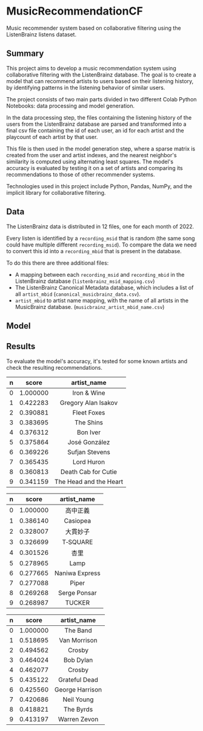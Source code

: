 # MusicRecommendationCF
 Music recommender system based on collaborative filtering using the ListenBrainz listens dataset.
 
 ## Summary
This project aims to develop a music recommendation system using collaborative filtering with the ListenBrainz database. The goal is to create a model that can recommend artists to users based on their listening history, by identifying patterns in the listening behavior of similar users.

The project consists of two main parts divided in two different Colab Python Notebooks: data processing and model generation.

In the data processing step, the files containing the listening history of the users from the ListenBrainz database are parsed and transformed into a final csv file containing the id of each user, an id for each artist and the playcount of each artist by that user. 

This file is then used in the model generation step, where a sparse matrix is created from the user and artist indexes, and the nearest neighbor's similarity is computed using alternating least squares. The model's accuracy is evaluated by testing it on a set of artists and comparing its recommendations to those of other recommender systems.

Technologies used in this project include Python, Pandas, NumPy, and the implicit library for collaborative filtering.

## Data
The ListenBrainz data is distributed in 12 files, one for each month of 2022.

Every listen is identified by a `recording_msid` that is random (the same song could have multiple different `recording_msid`). To compare the data we need to convert this id into a `recording_mbid` that is present in the database.

To do this there are three additional files:
- A mapping between each `recording_msid` and `recording_mbid` in the  ListenBrainz database (`listenbrainz_msid_mapping.csv`)
- The ListenBrainz Canonical Metadata database, which includes a list of all `artist_mbid` (`canonical_musicbrainz_data.csv`).
- `artist_mbid` to artist name mapping, with the name of all artists in the MusicBrainz database. (`musicbrainz_artist_mbid_name.csv`)

## Model


## Results
To evaluate the model's accuracy, it's tested for some known artists and check the resulting recommendations.

|n|score	 | artist_name |
|:---: | :---:    | :---:     |
|0|	1.000000 |	Iron & Wine |
|1|	0.422283 |	Gregory Alan Isakov |
|2|	0.390881 |	Fleet Foxes |
|3|	0.383695 |	The Shins |
|4|	0.376312 |	Bon Iver |
|5|	0.375864 |	José González |
|6|	0.369226 |	Sufjan Stevens |
|7|	0.365435 |	Lord Huron |
|8|	0.360813 |	Death Cab for Cutie |
|9|	0.341159 |	The Head and the Heart |

|n|score|artist_name|
|:---:|:---:|:---:
|0	|1.000000|	高中正義|
|1	|0.386140|	Casiopea|
|2	|0.328007|	大貫妙子|
|3	|0.326699|	T‐SQUARE|
|4	|0.301526|	杏里|
|5	|0.278965|	Lamp|
|6	|0.277665|	Naniwa Express|
|7	|0.277088|	Piper|
|8	|0.269268|	Serge Ponsar|
|9	|0.268987|	TUCKER|

|n|score|artist_name|
|:--:|:---:|:---:|
|0	|1.000000|	The Band|
|1	|0.518695|	Van Morrison|
|2	|0.494562|	Crosby|
|3	|0.464024|	Bob Dylan|
|4	|0.462077|	Crosby|
|5	|0.435122|	Grateful Dead|
|6	|0.425560|	George Harrison|
|7	|0.420686|	Neil Young|
|8	|0.418821|	The Byrds|
|9	|0.413197|	Warren Zevon|

